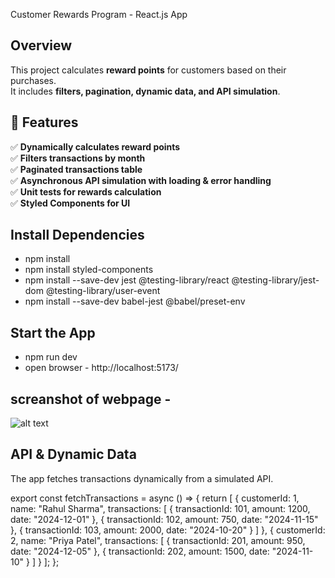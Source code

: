 
Customer Rewards Program - React.js App

## Overview
This project calculates **reward points** for customers based on their purchases.  
It includes **filters, pagination, dynamic data, and API simulation**.

## 🎯 Features
✅ **Dynamically calculates reward points**  
✅ **Filters transactions by month**  
✅ **Paginated transactions table**  
✅ **Asynchronous API simulation with loading & error handling**  
✅ **Unit tests for rewards calculation**  
✅ **Styled Components for UI**  

## Install Dependencies

- npm install  
- npm install styled-components
- npm install --save-dev jest @testing-library/react @testing-library/jest-dom @testing-library/user-event
- npm install --save-dev babel-jest @babel/preset-env  

## Start the App
- npm run dev
- open browser - http://localhost:5173/


## screanshot of webpage - 
![alt text](image.png)


## API & Dynamic Data

The app fetches transactions dynamically from a simulated API.

export const fetchTransactions = async () => {
  return [
    {
      customerId: 1,
      name: "Rahul Sharma",
      transactions: [
        { transactionId: 101, amount: 1200, date: "2024-12-01" },
        { transactionId: 102, amount: 750, date: "2024-11-15" },
        { transactionId: 103, amount: 2000, date: "2024-10-20" }
      ]
    },
    {
      customerId: 2,
      name: "Priya Patel",
      transactions: [
        { transactionId: 201, amount: 950, date: "2024-12-05" },
        { transactionId: 202, amount: 1500, date: "2024-11-10" }
      ]
    }
  ];
};





